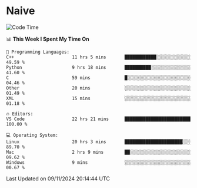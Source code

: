 # Naive
<!-- ## 日拱一卒，功不唐捐 -->
<!-- [![GitHub Streak](https://streak-stats.demolab.com/?user=XiaoXKKK)](https://git.io/streak-stats) -->
<!--START_SECTION:waka-->
![Code Time](http://img.shields.io/badge/Code%20Time-24%20hrs%206%20mins-blue)

📊 **This Week I Spent My Time On** 

```text
💬 Programming Languages: 
C++                      11 hrs 5 mins       ████████████░░░░░░░░░░░░░   49.59 % 
Python                   9 hrs 18 mins       ██████████░░░░░░░░░░░░░░░   41.60 % 
C                        59 mins             █░░░░░░░░░░░░░░░░░░░░░░░░   04.46 % 
Other                    20 mins             ░░░░░░░░░░░░░░░░░░░░░░░░░   01.49 % 
XML                      15 mins             ░░░░░░░░░░░░░░░░░░░░░░░░░   01.18 % 

🔥 Editors: 
VS Code                  22 hrs 21 mins      █████████████████████████   100.00 % 

💻 Operating System: 
Linux                    20 hrs 3 mins       ██████████████████████░░░   89.70 % 
Mac                      2 hrs 9 mins        ██░░░░░░░░░░░░░░░░░░░░░░░   09.62 % 
Windows                  9 mins              ░░░░░░░░░░░░░░░░░░░░░░░░░   00.67 % 
```


 Last Updated on 09/11/2024 20:14:44 UTC
<!--END_SECTION:waka-->
